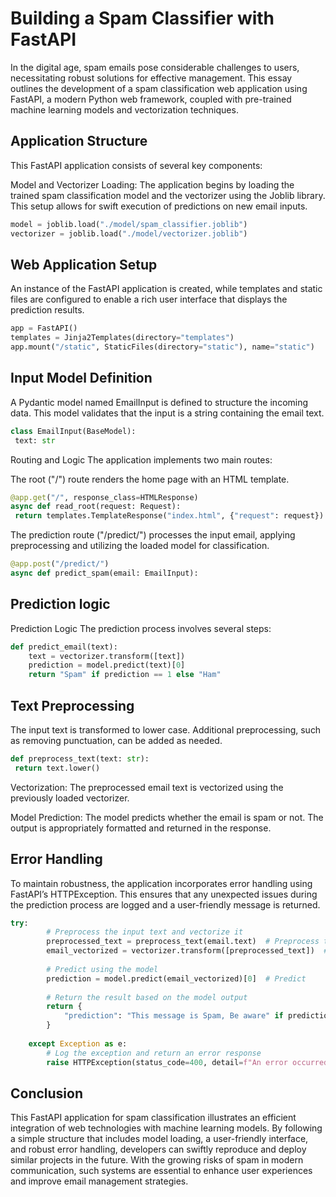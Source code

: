 # Building a Spam Classifier with FastAPI

In the digital age, spam emails pose considerable challenges to users, necessitating robust solutions for effective management. This essay outlines the development of a spam classification web application using FastAPI, a modern Python web framework, coupled with pre-trained machine learning models and vectorization techniques.

## Application Structure

This FastAPI application consists of several key components:

Model and Vectorizer Loading: The application begins by loading the trained spam classification model and the vectorizer using the Joblib library. This setup allows for swift execution of predictions on new email inputs.

```python
model = joblib.load("./model/spam_classifier.joblib")  
vectorizer = joblib.load("./model/vectorizer.joblib")
```
## Web Application Setup

An instance of the FastAPI application is created, while templates and static files are configured to enable a rich user interface that displays the prediction results.

```python
app = FastAPI()  
templates = Jinja2Templates(directory="templates")  
app.mount("/static", StaticFiles(directory="static"), name="static")
```
## Input Model Definition

A Pydantic model named EmailInput is defined to structure the incoming data. This model validates that the input is a string containing the email text.

```python
class EmailInput(BaseModel):  
 text: str
```
Routing and Logic
The application implements two main routes:

The root ("/") route renders the home page with an HTML template.

```python
@app.get("/", response_class=HTMLResponse)  
async def read_root(request: Request):  
 return templates.TemplateResponse("index.html", {"request": request})
```
The prediction route ("/predict/") processes the input email, applying preprocessing and utilizing the loaded model for classification.

```python
@app.post("/predict/")  
async def predict_spam(email: EmailInput):
```
## Prediction logic

Prediction Logic
The prediction process involves several steps:

```python
def predict_email(text):
    text = vectorizer.transform([text])
    prediction = model.predict(text)[0]
    return "Spam" if prediction == 1 else "Ham"
```

## Text Preprocessing

The input text is transformed to lower case. Additional preprocessing, such as removing punctuation, can be added as needed.

```python
def preprocess_text(text: str):  
 return text.lower()
```

Vectorization: The preprocessed email text is vectorized using the previously loaded vectorizer.

Model Prediction: The model predicts whether the email is spam or not. The output is appropriately formatted and returned in the response.

## Error Handling

To maintain robustness, the application incorporates error handling using FastAPI’s HTTPException. This ensures that any unexpected issues during the prediction process are logged and a user-friendly message is returned.

```python
try:  
        # Preprocess the input text and vectorize it  
        preprocessed_text = preprocess_text(email.text)  # Preprocess the input  
        email_vectorized = vectorizer.transform([preprocessed_text])  # Vectorize the preprocessed text  
        
        # Predict using the model  
        prediction = model.predict(email_vectorized)[0]  # Predict  
        
        # Return the result based on the model output  
        return {  
            "prediction": "This message is Spam, Be aware" if prediction == 1 else "This message is not Spam, You can read it"  
        }  
    
    except Exception as e:  
        # Log the exception and return an error response  
        raise HTTPException(status_code=400, detail=f"An error occurred during prediction: {str(e)}")  
```

## Conclusion

This FastAPI application for spam classification illustrates an efficient integration of web technologies with machine learning models. By following a simple structure that includes model loading, a user-friendly interface, and robust error handling, developers can swiftly reproduce and deploy similar projects in the future. With the growing risks of spam in modern communication, such systems are essential to enhance user experiences and improve email management strategies.
